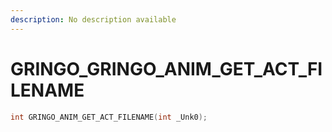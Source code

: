 ```yaml
---
description: No description available 
---
```


# GRINGO\_GRINGO_ANIM_GET_ACT_FILENAME

```cpp
int GRINGO_ANIM_GET_ACT_FILENAME(int _Unk0);
```